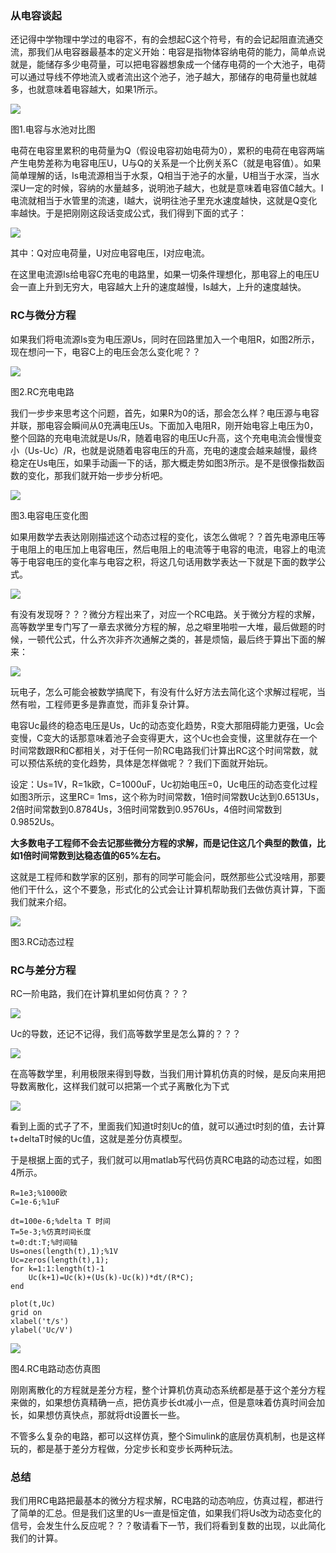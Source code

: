 ### 从电容谈起

还记得中学物理中学过的电容不，有的会想起C这个符号，有的会记起阻直流通交流，那我们从电容器最基本的定义开始：电容是指物体容纳电荷的能力，简单点说就是，能储存多少电荷量，可以把电容器想象成一个储存电荷的一个大池子，电荷可以通过导线不停地流入或者流出这个池子，池子越大，那储存的电荷量也就越多，也就意味着电容越大，如果1所示。

![](/assets/MathCircuit_S2_P0.png)

图1.电容与水池对比图

电荷在电容里累积的电荷量为Q（假设电容初始电荷为0），累积的电荷在电容两端产生电势差称为电容电压U，U与Q的关系是一个比例关系C（就是电容值）。如果简单理解的话，Is电流源相当于水泵，Q相当于池子的水量，U相当于水深，当水深U一定的时候，容纳的水量越多，说明池子越大，也就是意味着电容值C越大。I电流就相当于水管里的流速，I越大，说明往池子里充水速度越快，这就是Q变化率越快。于是把刚刚这段话变成公式，我们得到下面的式子：

![](/assets/MathCircuit_S2_E0.png)

其中：Q对应电荷量，U对应电容电压，I对应电流。

在这里电流源Is给电容C充电的电路里，如果一切条件理想化，那电容上的电压U会一直上升到无穷大，电容越大上升的速度越慢，Is越大，上升的速度越快。

### RC与微分方程

如果我们将电流源Is变为电压源Us，同时在回路里加入一个电阻R，如图2所示，现在想问一下，电容C上的电压会怎么变化呢？？

![](/assets/MathCircuit_S2_P1.png)

图2.RC充电电路

我们一步步来思考这个问题，首先，如果R为0的话，那会怎么样？电压源与电容并联，那电容会瞬间从0充满电压Us。下面加入电阻R，刚开始电容上电压为0，整个回路的充电电流就是Us/R，随着电容的电压Uc升高，这个充电电流会慢慢变小（Us-Uc）/R，也就是说随着电容电压的升高，充电的速度会越来越慢，最终稳定在Us电压，如果手动画一下的话，那大概走势如图3所示。是不是很像指数函数的变化，那我们就开始一步步分析吧。

![](/assets/MathCircuit_S2_P2.png)

图3.电容电压变化图

如果用数学去表达刚刚描述这个动态过程的变化，该怎么做呢？？首先电源电压等于电阻上的电压加上电容电压，然后电阻上的电流等于电容的电流，电容上的电流等于电容电压的变化率与电容之积，将这几句话用数学表达一下就是下面的数学公式。

![](/assets/MathCircuit_S2_E2.png)

有没有发现呀？？？微分方程出来了，对应一个RC电路。关于微分方程的求解，高等数学里专门写了一章去求微分方程的解，总之噼里啪啦一大堆，最后做题的时候，一顿代公式，什么齐次非齐次通解之类的，甚是烦恼，最后终于算出下面的解来：

![](/assets/MathCircuit_S2_E1.png)

玩电子，怎么可能会被数学搞爬下，有没有什么好方法去简化这个求解过程呢，当然有啦，工程师更多是靠直觉，而非复杂计算。

电容Uc最终的稳态电压是Us，Uc的动态变化趋势，R变大那阻碍能力更强，Uc会变慢，C变大的话那意味着池子会变得更大，这个Uc也会变慢，这里就存在一个时间常数跟R和C都相关，对于任何一阶RC电路我们计算出RC这个时间常数，就可以预估系统的变化趋势，具体是怎样做呢？？我们下面就开始玩。

设定：Us=1V，R=1k欧，C=1000uF，Uc初始电压=0，Uc电压的动态变化过程如图3所示，这里RC= 1ms，这个称为时间常数，1倍时间常数Uc达到0.6513Us，2倍时间常数到0.8784Us，3倍时间常数到0.9576Us，4倍时间常数到0.9852Us。

**大多数电子工程师不会去记那些微分方程的求解，而是记住这几个典型的数值，比如1倍时间常数到达稳态值的65%左右。**

这就是工程师和数学家的区别，那有的同学可能会问，既然那些公式没啥用，那要他们干什么，这个不要急，形式化的公式会让计算机帮助我们去做仿真计算，下面我们就来介绍。

![](/assets/MathCircuit_S2_P3.png)

图3.RC动态过程

### RC与差分方程

RC一阶电路，我们在计算机里如何仿真？？？

![](/assets/MathCircuit_S2_E3.png)

Uc的导数，还记不记得，我们高等数学里是怎么算的？？？

![](/assets/MathCircuit_S2_E4.png)

在高等数学里，利用极限来得到导数，当我们用计算机仿真的时候，是反向来用把导数离散化，这样我们就可以把第一个式子离散化为下式

![](/assets/MathCircuit_S2_E5.png)

看到上面的式子了不，里面我们知道t时刻Uc的值，就可以通过t时刻的值，去计算t+deltaT时候的Uc值，这就是差分仿真模型。

于是根据上面的式子，我们就可以用matlab写代码仿真RC电路的动态过程，如图4所示。

```
R=1e3;%1000欧
C=1e-6;%1uF

dt=100e-6;%delta T 时间
T=5e-3;%仿真时间长度
t=0:dt:T;%时间轴
Us=ones(length(t),1);%1V
Uc=zeros(length(t),1);
for k=1:1:length(t)-1
    Uc(k+1)=Uc(k)+(Us(k)-Uc(k))*dt/(R*C);
end

plot(t,Uc)
grid on
xlabel('t/s')
ylabel('Uc/V')
```

![](/assets/MathCircuit_S3_P0.png)

图4.RC电路动态仿真图

刚刚离散化的方程就是差分方程，整个计算机仿真动态系统都是基于这个差分方程来做的，如果想仿真精确一点，把仿真步长dt减小一点，但是意味着仿真时间会加长，如果想仿真快点，那就将dt设置长一些。

不管多么复杂的电路，都可以这样仿真，整个Simulink的底层仿真机制，也是这样玩的，都是基于差分方程做，分定步长和变步长两种玩法。

### 总结

我们用RC电路把最基本的微分方程求解，RC电路的动态响应，仿真过程，都进行了简单的汇总。但是我们这里的Us一直是恒定值，如果我们将Us改为动态变化的信号，会发生什么反应呢？？？敬请看下一节，我们将看到复数的出现，以此简化我们的计算。

